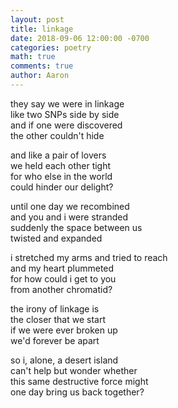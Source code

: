 ```yaml
---
layout: post
title: linkage
date: 2018-09-06 12:00:00 -0700
categories: poetry 
math: true
comments: true
author: Aaron
---
```

they say we were in linkage  
like two SNPs side by side  
and if one were discovered  
the other couldn't hide  

and like a pair of lovers  
we held each other tight  
for who else in the world  
could hinder our delight?  

until one day we recombined  
and you and i were stranded  
suddenly the space between us  
twisted and expanded  

i stretched my arms and tried to reach  
and my heart plummeted  
for how could i get to you  
from another chromatid?

the irony of linkage is  
the closer that we start  
if we were ever broken up  
we'd forever be apart

so i, alone, a desert island  
can't help but wonder whether  
this same destructive force might  
one day bring us back together?